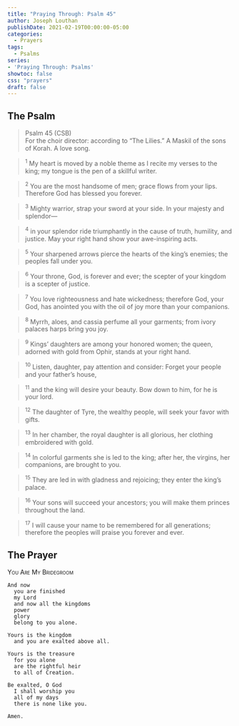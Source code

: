 ```yaml
---
title: "Praying Through: Psalm 45"
author: Joseph Louthan
publishDate: 2021-02-19T00:00:00-05:00
categories:
  - Prayers
tags:
  - Psalms
series:
- 'Praying Through: Psalms'
showtoc: false
css: "prayers"
draft: false
---
```

## The Psalm

>Psalm 45 (CSB)  
><sup></sup> For the choir director: according to “The Lilies.” A Maskil of the sons of Korah. A love song. 

><sup>1</sup> My heart is moved by a noble theme as I recite my verses to the king; my tongue is the pen of a skillful writer. 

><sup>2</sup> You are the most handsome of men; grace flows from your lips. Therefore God has blessed you forever. 

><sup>3</sup> Mighty warrior, strap your sword at your side. In your majesty and splendor— 

><sup>4</sup> in your splendor ride triumphantly in the cause of truth, humility, and justice. May your right hand show your awe-inspiring acts. 

><sup>5</sup> Your sharpened arrows pierce the hearts of the king’s enemies; the peoples fall under you. 

><sup>6</sup> Your throne, God, is forever and ever; the scepter of your kingdom is a scepter of justice. 

><sup>7</sup> You love righteousness and hate wickedness; therefore God, your God, has anointed you with the oil of joy more than your companions. 

><sup>8</sup> Myrrh, aloes, and cassia perfume all your garments; from ivory palaces harps bring you joy. 

><sup>9</sup> Kings’ daughters are among your honored women; the queen, adorned with gold from Ophir, stands at your right hand. 

><sup>10</sup> Listen, daughter, pay attention and consider: Forget your people and your father’s house, 

><sup>11</sup> and the king will desire your beauty. Bow down to him, for he is your lord. 

><sup>12</sup> The daughter of Tyre, the wealthy people, will seek your favor with gifts. 

><sup>13</sup> In her chamber, the royal daughter is all glorious, her clothing embroidered with gold. 

><sup>14</sup> In colorful garments she is led to the king; after her, the virgins, her companions, are brought to you. 

><sup>15</sup> They are led in with gladness and rejoicing; they enter the king’s palace. 

><sup>16</sup> Your sons will succeed your ancestors; you will make them princes throughout the land. 

><sup>17</sup> I will cause your name to be remembered for all generations; therefore the peoples will praise you forever and ever.

## The Prayer

<div style="font-variant: small-caps;">
You Are My Bridegroom
</div>

```text
And now
  you are finished
  my Lord
  and now all the kingdoms
  power
  glory
  belong to you alone.

Yours is the kingdom
  and you are exalted above all.

Yours is the treasure
  for you alone
  are the rightful heir
  to all of Creation.

Be exalted, O God
  I shall worship you
  all of my days
  there is none like you.

Amen.
```
